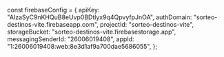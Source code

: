 const firebaseConfig = {
  apiKey: "AIzaSyC9nKHQuB8eUvp0BDtlyx9q4QpvyfpJnOA",
  authDomain: "sorteo-destinos-vite.firebaseapp.com",
  projectId: "sorteo-destinos-vite",
  storageBucket: "sorteo-destinos-vite.firebasestorage.app",
  messagingSenderId: "26006019408",
  appId: "1:26006019408:web:8e3d1af9a700dae5686055",
};
